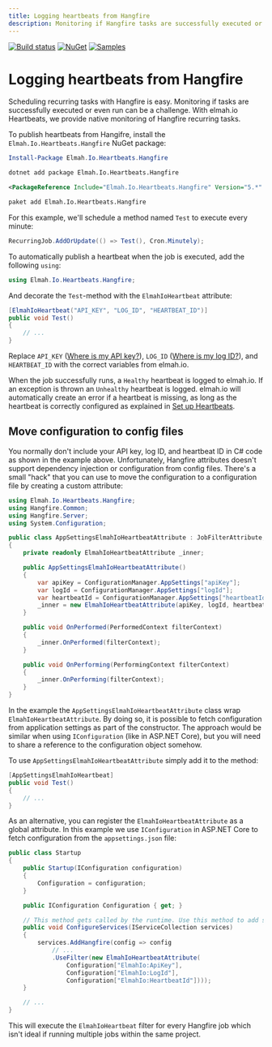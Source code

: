 ```yaml
---
title: Logging heartbeats from Hangfire
description: Monitoring if Hangfire tasks are successfully executed or even run can be a challenge. With elmah.io Heartbeats, we provide native monitoring.
---
```


[![Build status](https://github.com/elmahio/Elmah.Io.Heartbeats.Hangfire/workflows/build/badge.svg)](https://github.com/elmahio/Elmah.Io.Heartbeats.Hangfire/actions?query=workflow%3Abuild)
[![NuGet](https://img.shields.io/nuget/v/Elmah.Io.Heartbeats.Hangfire.svg)](https://www.nuget.org/packages/Elmah.Io.Heartbeats.Hangfire)
[![Samples](https://img.shields.io/badge/samples-1-brightgreen.svg)](https://github.com/elmahio/Elmah.Io.Heartbeats.Hangfire/tree/main/samples)

# Logging heartbeats from Hangfire

Scheduling recurring tasks with Hangfire is easy. Monitoring if tasks are successfully executed or even run can be a challenge. With elmah.io Heartbeats, we provide native monitoring of Hangfire recurring tasks.

To publish heartbeats from Hangifre, install the `Elmah.Io.Heartbeats.Hangfire` NuGet package:

```powershell fct_label="Package Manager"
Install-Package Elmah.Io.Heartbeats.Hangfire
```
```cmd fct_label=".NET CLI"
dotnet add package Elmah.Io.Heartbeats.Hangfire
```
```xml fct_label="PackageReference"
<PackageReference Include="Elmah.Io.Heartbeats.Hangfire" Version="5.*" />
```
```xml fct_label="Paket CLI"
paket add Elmah.Io.Heartbeats.Hangfire
```

For this example, we'll schedule a method named `Test` to execute every minute:

```csharp
RecurringJob.AddOrUpdate(() => Test(), Cron.Minutely);
```

To automatically publish a heartbeat when the job is executed, add the following `using`:

```csharp
using Elmah.Io.Heartbeats.Hangfire;
```

And decorate the `Test`-method with the `ElmahIoHeartbeat` attribute:

```csharp
[ElmahIoHeartbeat("API_KEY", "LOG_ID", "HEARTBEAT_ID")]
public void Test()
{
    // ...
}
```

Replace `API_KEY` ([Where is my API key?](where-is-my-api-key.md)), `LOG_ID` ([Where is my log ID?](where-is-my-log-id.md)), and `HEARTBEAT_ID` with the correct variables from elmah.io.

When the job successfully runs, a `Healthy` heartbeat is logged to elmah.io. If an exception is thrown an `Unhealthy` heartbeat is logged. elmah.io will automatically create an error if a heartbeat is missing, as long as the heartbeat is correctly configured as explained in [Set up Heartbeats](setup-heartbeats.md).

## Move configuration to config files

You normally don't include your API key, log ID, and heartbeat ID in C# code as shown in the example above. Unfortunately, Hangfire attributes doesn't support dependency injection or configuration from config files. There's a small "hack" that you can use to move the configuration to a configuration file by creating a custom attribute:

```csharp
using Elmah.Io.Heartbeats.Hangfire;
using Hangfire.Common;
using Hangfire.Server;
using System.Configuration;

public class AppSettingsElmahIoHeartbeatAttribute : JobFilterAttribute, IServerFilter
{
    private readonly ElmahIoHeartbeatAttribute _inner;

    public AppSettingsElmahIoHeartbeatAttribute()
    {
        var apiKey = ConfigurationManager.AppSettings["apiKey"];
        var logId = ConfigurationManager.AppSettings["logId"];
        var heartbeatId = ConfigurationManager.AppSettings["heartbeatId"];
        _inner = new ElmahIoHeartbeatAttribute(apiKey, logId, heartbeatId);
    }

    public void OnPerformed(PerformedContext filterContext)
    {
        _inner.OnPerformed(filterContext);
    }

    public void OnPerforming(PerformingContext filterContext)
    {
        _inner.OnPerforming(filterContext);
    }
}
```

In the example the `AppSettingsElmahIoHeartbeatAttribute` class wrap `ElmahIoHeartbeatAttribute`. By doing so, it is possible to fetch configuration from application settings as part of the constructor. The approach would be similar when using `IConfiguration` (like in ASP.NET Core), but you will need to share a reference to the configuration object somehow.

To use `AppSettingsElmahIoHeartbeatAttribute` simply add it to the method:

```csharp
[AppSettingsElmahIoHeartbeat]
public void Test()
{
    // ...
}
```

As an alternative, you can register the `ElmahIoHeartbeatAttribute` as a global attribute. In this example we use `IConfiguration` in ASP.NET Core to fetch configuration from the `appsettings.json` file:

```csharp
public class Startup
{
    public Startup(IConfiguration configuration)
    {
        Configuration = configuration;
    }

    public IConfiguration Configuration { get; }

    // This method gets called by the runtime. Use this method to add services to the container.
    public void ConfigureServices(IServiceCollection services)
    {
        services.AddHangfire(config => config
            // ...
            .UseFilter(new ElmahIoHeartbeatAttribute(
                Configuration["ElmahIo:ApiKey"],
                Configuration["ElmahIo:LogId"],
                Configuration["ElmahIo:HeartbeatId"])));
    }

    // ...
}
```

This will execute the `ElmahIoHeartbeat` filter for every Hangfire job which isn't ideal if running multiple jobs within the same project.
